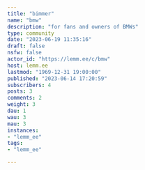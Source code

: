 ```yaml
---
title: "bimmer" 
name: "bmw"
description: "for fans and owners of BMWs"
type: community
date: "2023-06-19 11:35:16"
draft: false
nsfw: false
actor_id: "https://lemm.ee/c/bmw"
host: lemm.ee
lastmod: "1969-12-31 19:00:00"
published: "2023-06-14 17:20:59"
subscribers: 4
posts: 3
comments: 2
weight: 3
dau: 1
wau: 3
mau: 3
instances:
- "lemm_ee"
tags: 
- "lemm_ee"

---
```

